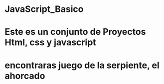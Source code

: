 # JavaScript_Basico
# Este es un conjunto de Proyectos Html, css y javascript
# encontraras juego de la serpiente, el ahorcado
